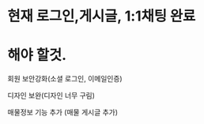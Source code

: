 # 현재 로그인,게시글, 1:1채팅 완료



# 해야 할것.

회원 보안강화(소셜 로그인, 이메일인증)

디자인 보완(디자인 너무 구림)

매물정보 기능 추가
(매물 게시글 추가)
